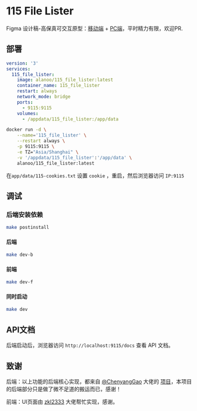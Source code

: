 # 115 File Lister

Figma 设计稿-高保真可交互原型：[移动端](https://www.figma.com/proto/XsOdLNW1WeIlO9buKodqlo/115Filelister?node-id=72-1130&starting-point-node-id=72%3A1130&page-id=0%3A1&viewport=142%2C355%2C0.53&t=wv2Z9bZiib2B1Us7-1&scaling=min-zoom&content-scaling=fixed&show-proto-sidebar=1&locale=en)   +   [PC端](https://www.figma.com/proto/XsOdLNW1WeIlO9buKodqlo/115Filelister?page-id=0%3A1&node-id=16-3749&viewport=-645%2C974%2C0.49&t=SfL28hroOfJAU1Lo-1&scaling=min-zoom&content-scaling=fixed&starting-point-node-id=16%3A3749)，平时精力有限，欢迎PR.


## 部署
```yaml
version: '3'
services:
  115_file_lister:
    image: alanoo/115_file_lister:latest
    container_name: 115_file_lister
    restart: always
    network_mode: bridge
    ports:
      - 9115:9115
    volumes:
      - /appdata/115_file_lister:/app/data
```
```bash
docker run -d \
    --name='115_file_lister' \
    --restart always \
    -p 9115:9115 \
    -e TZ="Asia/Shanghai" \
    -v '/appdata/115_file_lister':'/app/data' \
    alanoo/115_file_lister:latest
```

在`app/data/115-cookies.txt` 设置 `cookie` ，重启，然后浏览器访问 `IP:9115`

## 调试
### 后端安装依赖
```bash
make postinstall
```

#### 后端
```bash
make dev-b
```

#### 前端
```bash
make dev-f
```

#### 同时启动
```bash
make dev
```

## API文档
后端启动后，浏览器访问 `http://localhost:9115/docs` 查看 API 文档。

## 致谢
后端：以上功能的后端核心实现，都来自 [@ChenyangGao](https://github.com/ChenyangGao) 大佬的 [项目](https://github.com/ChenyangGao/web-mount-packs)，本项目的后端部分只是做了微不足道的搬运而已，感谢！

前端：UI页面由 [zkl2333](https://github.com/zkl2333) 大佬帮忙实现，感谢。

